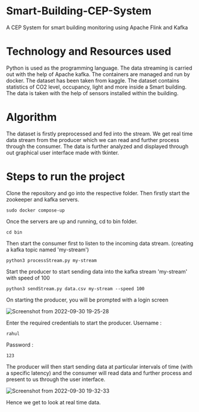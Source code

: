 # Smart-Building-CEP-System
A CEP System for smart building monitoring using Apache Flink and Kafka

# Technology and Resources used
Python is used as the programming language. The data streaming is carried out with the help of Apache kafka. The containers are managed and run by docker. The dataset has been taken from kaggle. The dataset contains statistics of CO2 level, occupancy, light and more inside a Smart building. The data is taken with the help of sensors installed within the building.

# Algorithm
The dataset is firstly preprocessed and fed into the stream. We get real time data stream from the producer which we can read and further process through the consumer. The data is further analyzed and displayed through out graphical user interface made with tkinter.

# Steps to run the project
Clone the repository and go into the respective folder. 
Then firstly start the zookeeper and kafka servers.
```
sudo docker compose-up
```
Once the servers are up and running, cd to bin folder.
```
cd bin
```
Then start the consumer first to listen to the incoming data stream. (creating a kafka topic named 'my-stream')
```
python3 processStream.py my-stream
```
Start the producer to start sending data into the kafka stream 'my-stream' with speed of 100
```
python3 sendStream.py data.csv my-stream --speed 100
```
On starting the producer, you will be prompted with a login screen

![Screenshot from 2022-09-30 19-25-28](https://user-images.githubusercontent.com/70642284/193324041-38f86eba-5ddb-4949-ad27-802928dada93.png)

Enter the required credentials to start the producer.
Username :
```
rahul
```
Password :
```
123
```
The producer will then start sending data at particular intervals of time (with a specific latency) and the consumer will read data and further process and present to us through the user interface. 

![Screenshot from 2022-09-30 19-32-33](https://user-images.githubusercontent.com/70642284/193324092-fac18895-ab05-4572-b4ec-1bd576090313.png)


Hence we get to look at real time data.
